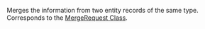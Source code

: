 Merges the information from two entity records of the same type. 
Corresponds to the [MergeRequest Class](https://msdn.microsoft.com/library/microsoft.crm.sdk.messages.mergerequest.aspx).
